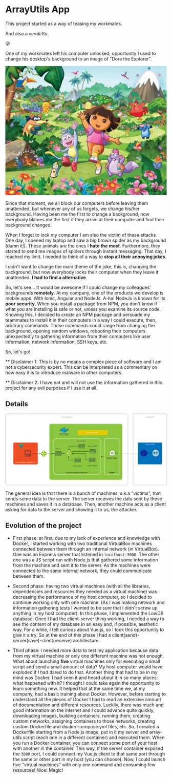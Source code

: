 # ArrayUtils App

This project started as a way of teasing my workmates.

And also a *vendetta*.

😝

One of my workmates left his computer unlocked, opportunity I used to change his desktop's background to an image of "Dora the Explorer".

![](images/dora_the_explorer_wallpaper.jpg?raw=true)

Since that moment, we all block our computers before leaving them unattended, but whenever any of us forgets, we change his/her background. Having been me the first to change a background, now everybody blames me the first if they arrive at their computer and find their background changed.

When I forget to lock my computer I am also the victim of these attacks. One day, I opened my laptop and saw a big brown spider as my background (damn it!). These animals are the ones I **hate the most**. Furthermore, they started to send me images of spiders through instant messaging. That day, I reached my limit. I needed to think of a way to **stop all their annoying jokes**.

I didn't want to change the main theme of the joke, this is, changing the background, but now everybody locks their computer when they leave it unattended. **I had to find a alternative**.

So, let's see... It would be awesome if I could change my colleagues' backgrounds **remotely**. At my company, one of the products we develop is mobile apps. With Ionic, Angular and NodeJs. A-ha! NodeJs is known for its **poor security**. When you install a package from NPM, you don't know if what you are installing is safe or not, unless you examine its source code. Knowing this, I decided to create an NPM package and persuade my teammates to install it in their computers in a way I could execute, then, arbitrary commands. Those commands could range from changing the background, opening random windows, rebooting their computers unexpectedly to gathering information from their computers like user information, network information, SSH keys, etc.

So, let's go!

** Disclaimer 1: This is by no means a complex piece of software and I am not a cybersecurity expert. This can be interpreted as a commentary on how easy it is to introduce malware in other computers.

** Disclaimer 2: I have not and will not use the information gathered in this project for any evil purposes if I use it at all.

## Details
![](images/diagram.png?raw=true)

The general idea is that there is a bunch of machines, a.k.a "victims", that sends some data to the server. The server receives the data sent by these machines and saves it in a database. Then, another machine acts as a client asking for data to the server and showing it to us, the attacker.

## Evolution of the project
- First phase: at first, due to my lack of experience and knowledge with Docker, I started working with two traditional VirtualBox machines connected between them through an internal network (in VirtualBox). One was an Express server that listened in `localhost:3000`. The other one was a JS script run with Node.js that gathered some information from the machine and sent it to the server. As the machines were connected to the same internal network, they could communicate between them.

- Second phase: having two virtual machines (with all the libraries, dependencies and resources they needed as a virtual machine) was decreasing the performance of my host computer, so I decided to continue working only with one machine. (As I was making network and information gathering tests I wanted to be sure that I didn't screw up anything in my host computer). In this phase, I implemented the LowDB database. Once I had the client-server thing working, I needed a way to see the content of my database in an easy and, if possible, aesthetic way. For a while, I felt curious about Vue.js, so I took this opportunity to give it a try. So at the end of this phase I had a client(send)-server(save)-client(receive) architecture.

- Third phase: I needed more data to test my application because data from my virtual machine or only one different machine was not enough. What about launching **five** virtual machines only for executing a small script and send a small amount of data? My host computer would have exploded if I had dared to do that. Another thing that had to be in my mind was Docker. I had seen it and heard about it in so many places: what happened with it? I thought I could take again the opportunity to learn something new. It helped that at the same time we, at my company, had a basic training about
Docker. However, before starting to understand all the pieces of Docker I had to read an extensive amount of documentation and different resources. Luckily, there was much and good information on the internet and I could advance quite quickly, downloading images, building containers, running them, creating custom networks, assigning containers to those networks, creating custom Dockerfile and docker-compose.yml files, etc. So, I created a Dockerfile starting from a Node.js image, put in it my server and array-utils script (each one in a different container) and executed them. When you run a Docker container, you can connect some port of your host with another in the container. This way, if the server container exposed the `3000` port, I could connect my Vue.js client to that same port through the same or other port in my host (you can choose). Now, I could launch five "virtual machines" with only one command and consuming few resources! Nice! Magic!
